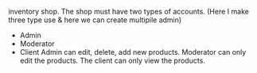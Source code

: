 inventory shop.
The shop must have two types of accounts. (Here I make three type use & here we can create multipile admin)
- Admin
- Moderator
- Client
Admin can edit, delete, add new products.
Moderator can only edit the products.
The client can only view the products.
